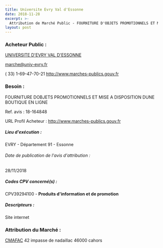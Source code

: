 ```yaml
---
title: Universite Evry Val d'Essonne
date: 2018-11-28
excerpt: >-
  Attribution de Marché Public - FOURNITURE D'OBJETS PROMOTIONNELS ET MISE A DISPOSITION D'UNE BOUTIQUE EN LIGNE
layout: post
---
```


### Acheteur Public : 
<a href="/acheteur-132/siren-199119751"> UNIVERSITE D'EVRY VAL D'ESSONNE</a><br/>



marche@univ-evry.fr

( 33) 1-69-47-70-21
http://www.marches-publics.gouv.fr
### Besoin :

FOURNITURE DOBJETS PROMOTIONNELS ET MISE A DISPOSITION DUNE BOUTIQUE EN LIGNE

Ref. avis : 18-164848

URL Profil Acheteur : http://www.marches-publics.gouv.fr

##### Lieu d'exécution :

EVRY - Département 91 - Essonne

###### Date de publication de l'avis d'attribution : 
28/11/2018

##### Codes CPV concerné(s) :
CPV39294100 - **Produits d'information et de promotion** <br/>

##### Descripteurs :
Site internet <br/>

### Attribution du Marché :
<a href="/entreprise-574/siren-754004638"> CMAFAC</a>    42 impasse de nadaillac 46000 cahors <br/>
